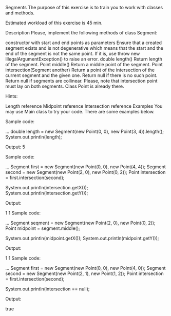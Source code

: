 Segments
The purpose of this exercise is to train you to work with classes and methods.

Estimated workload of this exercise is 45 min.

Description
Please, implement the following methods of class Segment:

constructor with start and end points as parameters
Ensure that a created segment exists and is not degenerative which means that the start and the end of the segment is not the same point.
If it is, use throw new IllegalArgumentException() to raise an error.
double length()
Return length of the segment.
Point middle()
Return a middle point of the segment.
Point intersection(Segment another)
Return a point of the intersection of the current segment and the given one.
Return null if there is no such point.
Return null if segments are collinear.
Please, note that intersection point must lay on both segments.
Class Point is already there.

Hints:

Length reference
Midpoint reference
Intersection reference
Examples
You may use Main class to try your code. There are some examples below.

Sample code:

...
double length = new Segment(new Point(0, 0), new Point(3, 4)).length();
System.out.println(length);

Output: 5

Sample code:

...
Segment first = new Segment(new Point(0, 0), new Point(4, 4));
Segment second = new Segment(new Point(2, 0), new Point(0, 2));
Point intersection = first.intersection(second);

System.out.println(intersection.getX());
System.out.println(intersection.getY());

Output:

1
1
Sample code:

...
Segment seqment = new Segment(new Point(2, 0), new Point(0, 2));
Point midpoint = segment.middle();

System.out.println(midpoint.getX());
System.out.println(midpoint.getY());

Output:

1
1
Sample code:

...
Segment first = new Segment(new Point(0, 0), new Point(4, 0));
Segment second = new Segment(new Point(2, 1), new Point(1, 2));
Point intersection = first.intersection(second);

System.out.println(intersection == null);

Output:

true
